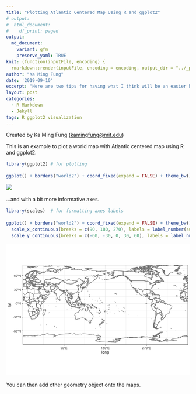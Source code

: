 ```yaml
---
title: "Plotting Atlantic Centered Map Using R and ggplot2"
# output:
#  html_document:
#    df_print: paged
output:
  md_document:
    variant: gfm
    preserve_yaml: TRUE
knit: (function(inputFile, encoding) {
  rmarkdown::render(inputFile, encoding = encoding, output_dir = "../_posts") })
author: "Ka Ming Fung"
date: '2019-09-10'
excerpt: "Here are two tips for having what I think will be an easier blogging experience in R Markdown and Jekyll."
layout: post
categories:
  - R Markdown
  - Jekyll
tags: R ggplot2 visualization
---
```


Created by Ka Ming Fung (<kamingfung@mit.edu>)

This is an example to plot a world map with Atlantic centered map using
R and ggplot2.

``` r
library(ggplot2) # for plotting

ggplot() + borders("world2") + coord_fixed(expand = FALSE) + theme_bw()
```

![](/assets/imgs/2020-10-09-atlantic-centric-map/unnamed-chunk-1-1.png)<!-- -->

…and with a bit more informative axes.

``` r
library(scales)  # for formatting axes labels

ggplot() + borders("world2") + coord_fixed(expand = FALSE) + theme_bw() + 
  scale_x_continuous(breaks = c(90, 180, 270), labels = label_number(suffix = "ºE")) + 
  scale_y_continuous(breaks = c(-60, -30, 0, 30, 60), labels = label_number(suffix = "ºN"))
```

![](/assets/img/2020-10-09-atlantic-centric-map/unnamed-chunk-2-1.png)<!-- -->

You can then add other geometry object onto the maps.
